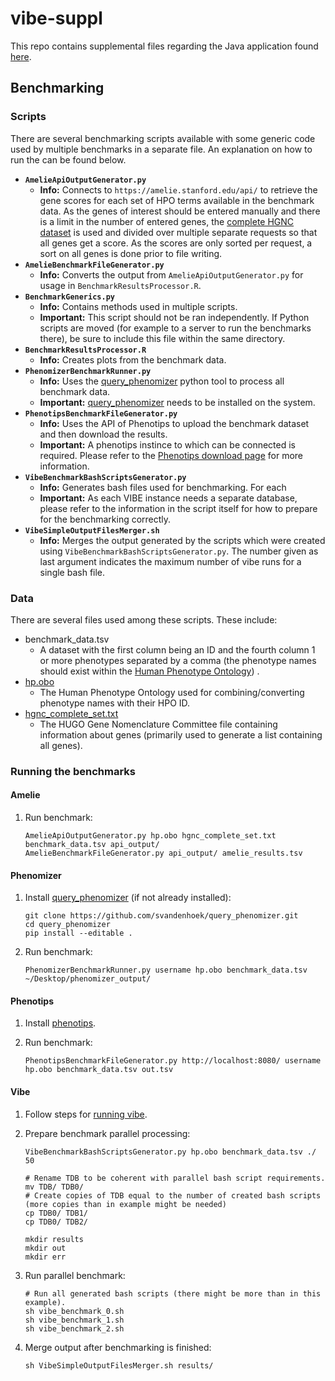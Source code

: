 # vibe-suppl
This repo contains supplemental files regarding the Java application found [here][vibe].

## Benchmarking

### Scripts

There are several benchmarking scripts available with some generic code used by multiple benchmarks in a separate file.
An explanation on how to run the can be found below.

* __`AmelieApiOutputGenerator.py`__
    * __Info:__ Connects to `https://amelie.stanford.edu/api/` to retrieve the gene scores for each set of HPO terms
    available in the benchmark data. As the genes of interest should be entered manually and there is a limit in the
    number of entered genes, the [complete HGNC dataset][hgnc_complete]
    is used and divided over multiple separate requests so that all genes get a score. As the scores are only sorted
    per request, a sort on all genes is done prior to file writing.
* __`AmelieBenchmarkFileGenerator.py`__
    * __Info:__ Converts the output from `AmelieApiOutputGenerator.py` for usage in `BenchmarkResultsProcessor.R`.
* __`BenchmarkGenerics.py`__
    * __Info:__ Contains methods used in multiple scripts.
    * __Important:__ This script should not be ran independently. If Python scripts are moved (for example to a server
    to run the benchmarks there), be sure to include this file within the same directory.
* __`BenchmarkResultsProcessor.R`__
    * __Info:__ Creates plots from the benchmark data.
* __`PhenomizerBenchmarkRunner.py`__
    * __Info:__ Uses the [query_phenomizer][query_phenomizer] python tool to process all benchmark data.
    * __Important:__ [query_phenomizer][query_phenomizer] needs to be installed on the system.
* __`PhenotipsBenchmarkFileGenerator.py`__
    * __Info:__ Uses the API of Phenotips to upload the benchmark dataset and then download the results.
    * __Important:__ A phenotips instince to which can be connected is required. Please refer to the
    [Phenotips download page][phenotips_download] for more information.
* __`VibeBenchmarkBashScriptsGenerator.py`__
    * __Info:__ Generates bash files used for benchmarking. For each
    * __Important:__ As each VIBE instance needs a separate database, please refer to the information in the script
    itself for how to prepare for the benchmarking correctly.
* __`VibeSimpleOutputFilesMerger.sh`__
    * __Info:__ Merges the output generated by the scripts which were created using 
    `VibeBenchmarkBashScriptsGenerator.py`. The number given as last argument indicates the maximum number of vibe runs
    for a single bash file.

### Data

There are several files used among these scripts. These include:
* benchmark_data.tsv
    * A dataset with the first column being an ID and the fourth column 1 or more phenotypes separated
    by a comma (the phenotype names should exist within the [Human Phenotype Ontology][hpo_obo]) .
* [hp.obo][hpo_obo]
    * The Human Phenotype Ontology used for combining/converting phenotype names with their HPO ID.
* [hgnc_complete_set.txt][hgnc_complete]
    * The HUGO Gene Nomenclature Committee file containing information about genes (primarily used to generate a list
    containing all genes).

### Running the benchmarks

#### Amelie

1. Run benchmark:
    ```
    AmelieApiOutputGenerator.py hp.obo hgnc_complete_set.txt benchmark_data.tsv api_output/
    AmelieBenchmarkFileGenerator.py api_output/ amelie_results.tsv
    ```

#### Phenomizer

1. Install [query_phenomizer][query_phenomizer] (if not already installed):
    ```
    git clone https://github.com/svandenhoek/query_phenomizer.git
    cd query_phenomizer
    pip install --editable .
    ```

2. Run benchmark:
    ```
    PhenomizerBenchmarkRunner.py username hp.obo benchmark_data.tsv ~/Desktop/phenomizer_output/
    ```

#### Phenotips

1. Install [phenotips][phenotips_download].

2. Run benchmark:
    ```
    PhenotipsBenchmarkFileGenerator.py http://localhost:8080/ username hp.obo benchmark_data.tsv out.tsv
    ```

#### Vibe

1. Follow steps for [running vibe][vibe_preperations].

2. Prepare benchmark parallel processing:
    ```
    VibeBenchmarkBashScriptsGenerator.py hp.obo benchmark_data.tsv ./ 50
    
    # Rename TDB to be coherent with parallel bash script requirements.
    mv TDB/ TDB0/
    # Create copies of TDB equal to the number of created bash scripts (more copies than in example might be needed)
    cp TDB0/ TDB1/
    cp TDB0/ TDB2/
    
    mkdir results
    mkdir out
    mkdir err
    ```

3. Run parallel benchmark:
    ```
    # Run all generated bash scripts (there might be more than in this example).
    sh vibe_benchmark_0.sh
    sh vibe_benchmark_1.sh
    sh vibe_benchmark_2.sh
    ```

4. Merge output after benchmarking is finished:
    ```
    sh VibeSimpleOutputFilesMerger.sh results/
    ```



[vibe]:https://github.com/molgenis/vibe
[vibe_preperations]:https://github.com/molgenis/vibe/#preparations
[hgnc_complete]:http://ftp.ebi.ac.uk/pub/databases/genenames/new/tsv/hgnc_complete_set.txt
[query_phenomizer]:https://github.com/svandenhoek/query_phenomizer
[phenotips_download]:https://phenotips.org/Download
[hpo_obo]:http://purl.obolibrary.org/obo/hp.obo